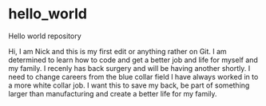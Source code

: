 # hello_world
Hello world repository

Hi, I am Nick and this is my first edit or anything rather on Git. I am determined to learn how to code and get a better job and life for myself and my family. I recenly has back surgery and will be having another shortly. I need to change careers from the blue collar field I have always worked in to a more white collar job. I want this to save my back, be part of something larger than manufacturing and create a better life for my family. 
